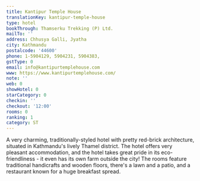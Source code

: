 ```yaml
---
title: Kantipur Temple House
translationKey: kantipur-temple-house
type: hotel
bookThrough: Thamserku Trekking (P) Ltd.
mailTo: ''
address: Chhusya Galli, Jyatha
city: Kathmandu
postalcode: '44600'
phone: 1-5904129, 5904231, 5904383,
gstType: 0
email: info@kantipurtemplehouse.com
www: https://www.kantipurtemplehouse.com/
note: ''
web: 0
showHotel: 0
starCategory: 0
checkin: ''
checkout: '12:00'
rooms: 0
ranking: 1
category: ST
---
```


A very charming, traditionally-styled hotel with pretty red-brick architecture, situated in Kathmandu's lively Thamel district. The hotel offers very pleasant accommodation, and the hotel takes great pride in its eco-friendliness - it even has its own farm outside the city! The rooms feature traditional handicrafts and wooden floors, there's a lawn and a patio, and a restaurant known for a huge breakfast spread.